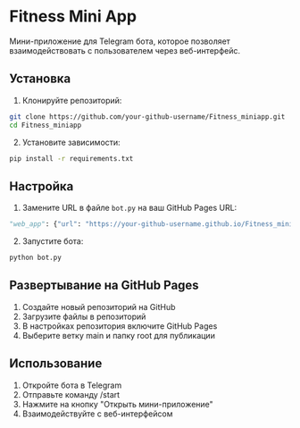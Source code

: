 # Fitness Mini App

Мини-приложение для Telegram бота, которое позволяет взаимодействовать с пользователем через веб-интерфейс.

## Установка

1. Клонируйте репозиторий:
```bash
git clone https://github.com/your-github-username/Fitness_miniapp.git
cd Fitness_miniapp
```

2. Установите зависимости:
```bash
pip install -r requirements.txt
```

## Настройка

1. Замените URL в файле `bot.py` на ваш GitHub Pages URL:
```python
"web_app": {"url": "https://your-github-username.github.io/Fitness_miniapp/"}
```

2. Запустите бота:
```bash
python bot.py
```

## Развертывание на GitHub Pages

1. Создайте новый репозиторий на GitHub
2. Загрузите файлы в репозиторий
3. В настройках репозитория включите GitHub Pages
4. Выберите ветку main и папку root для публикации

## Использование

1. Откройте бота в Telegram
2. Отправьте команду /start
3. Нажмите на кнопку "Открыть мини-приложение"
4. Взаимодействуйте с веб-интерфейсом 